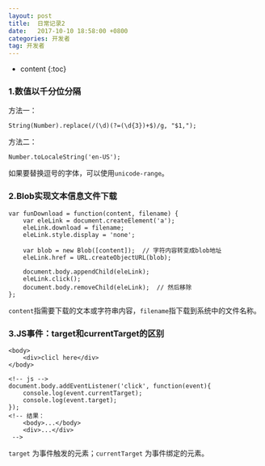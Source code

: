 ```yaml
---
layout: post
title:  日常记录2
date:   2017-10-10 18:58:00 +0800
categories: 开发者
tag: 开发者
---
```


* content
{:toc}

### 1.数值以千分位分隔

方法一：

	String(Number).replace(/(\d)(?=(\d{3})+$)/g, "$1,");

方法二：

	Number.toLocaleString('en-US');

如果要替换逗号的字体，可以使用`unicode-range`。

### 2.Blob实现文本信息文件下载

```
var funDownload = function(content, filename) {
    var eleLink = document.createElement('a');
    eleLink.download = filename;
    eleLink.style.display = 'none';
    
    var blob = new Blob([content]);  // 字符内容转变成blob地址
    eleLink.href = URL.createObjectURL(blob);
    
    document.body.appendChild(eleLink);
    eleLink.click();
    document.body.removeChild(eleLink);  // 然后移除
};
```

`content`指需要下载的文本或字符串内容，`filename`指下载到系统中的文件名称。

### 3.JS事件：target和currentTarget的区别

```
<body>
    <div>clicl here</div>
</body>

<!-- js -->
document.body.addEventListener('click', function(event){
    console.log(event.currentTarget);
    console.log(event.target);
});
<!-- 结果：
    <body>...</body>
    <div>...</div>
 -->
```

`target` 为事件触发的元素；`currentTarget` 为事件绑定的元素。